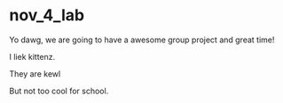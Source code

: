 # nov_4_lab
Yo dawg, we are going to have a awesome group project and great time!  

I liek kittenz.

They are kewl

But not too cool for school.
